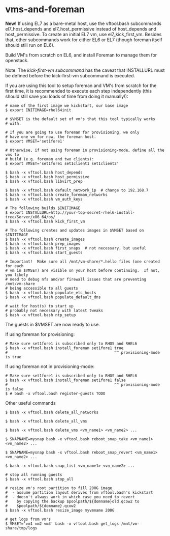 vms-and-foreman
===============

**New!** If using EL7 as a bare-metal host, use the vftool.bash
subcommands el7_host_depends and el7_host_permissive instead of
host_depends and host_permissive.  To create an initial EL7 vm, use
el7_kick_first_vm.  Besides that, other subcommands work for either
EL6 or EL7 (though foreman itself should still run on EL6).

Build VM's from scratch on EL6, and install Foreman to manage them for
openstack.

Note: The *kick-first-vm subcommand* has the caveat that INSTALLURL
must be defined before the kick-first-vm subcommand is executed.

If you are using this tool to setup foreman and VM's from scratch for
the first time, it is recommended to execute each step independently
(this should still save you loads of time from doing it manually!):

    # name of the first image we kickstart, our base image
    $ export INITIMAGE=rhel64init

    # $VMSET is the default set of vm's that this tool typically works
    # with.

    # If you are going to use foreman for provisioning, we only
    # have one vm for now, the foreman host.
    $ export VMSET='set1fore1'

    # Otherwise, if not using foreman in provisioning-mode, define all the vms to
    # build (e.g. foreman and two clients):
    $ export VMSET='set1fore1 set1client1 set1client2'

    $ bash -x vftool.bash host_depends
    $ bash -x vftool.bash host_permissive
    $ bash -x vftool.bash libvirt_prep

    $ bash -x vftool.bash default_network_ip  # change to 192.168.7
    $ bash -x vftool.bash create_foreman_networks
    $ bash -x vftool.bash vm_auth_keys

    # The following builds $INITIMAGE
    $ export INSTALLURL=http://your-top-secret-rhel6-install-tree/Server/x86_64/os/
    $ bash -x vftool.bash kick_first_vm

    # The following creates and updates images in $VMSET based on $INITIMAGE
    $ bash -x vftool.bash create_images
    $ bash -x vftool.bash prep_images
    $ bash -x vftool.bash first_snaps  # not necessary, but useful
    $ bash -x vftool.bash start_guests

    # Important!  Make sure all /mnt/vm-share/*.hello files (one created for each
    # vm in $VMSET) are visible on your host before continuing.  If not, you likely
    # need to debug nfs and/or firewall issues that are preventing /mnt/vm-share
    # being accessible to all guests
    $ bash -x vftool.bash populate_etc_hosts
    $ bash -x vftool.bash populate_default_dns

    # wait for host(s) to start up
    # probably not necessary with latest tweaks
    $ bash -x vftool.bash ntp_setup

The guests in $VMSET are now ready to use.

If using foreman for provisioning:

    # Make sure set1fore1 is subscribed only to RHOS and RHEL6
    $ bash -x vftool.bash install_foreman set1fore1 true
    #                                               ^^ provisioning-mode is true

If using foreman not in provisioning-mode:

    # Make sure set1fore1 is subscribed only to RHOS and RHEL6
    $ bash -x vftool.bash install_foreman set1fore1 false
    #                                               ^^ provisioning-mode is false
    $ # bash -x vftool.bash register-guests TODO


Other useful commands

    $ bash -x vftool.bash delete_all_networks

    $ bash -x vftool.bash delete_all_vms

    $ bash -x vftool.bash delete_vms <vm_name1> <vn_name2> ...

    $ SNAPNAME=mysnap bash -x vftool.bash reboot_snap_take <vm_name1> <vn_name2> ...

    $ SNAPNAME=mysnap bash -x vftool.bash reboot_snap_revert <vm_name1> <vn_name2> ...

    $ bash -x vftool.bash snap_list <vm_name1> <vn_name2> ...

    # stop all running guests
    $ bash -x vftool.bash stop_all 

    # resize vm's root partition to fill 200G image
    #  - assume partition layout derives from vftool.bash's kickstart
    #  - doesn't always work in which case you need to revert
    #    by copying the backup $poolpath/${domname}old.qcow2 to
    #    $poolpath/${domname}.qcow2 
    $ bash -x vftool.bash resize_image myvmname 200G

    # get logs from vm's
    $ VMSET='vm1 vm2 vm3' bash -x vftool.bash get_logs /mnt/vm-share/tmp/logs
